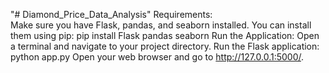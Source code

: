 "# Diamond_Price_Data_Analysis" 
Requirements:<br>
Make sure you have Flask, pandas, and seaborn installed. You can install them using pip:
pip install Flask pandas seaborn
Run the Application:
Open a terminal and navigate to your project directory.
Run the Flask application:
python app.py
Open your web browser and go to http://127.0.0.1:5000/.
